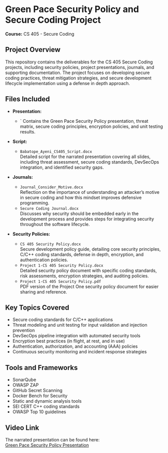 # Green Pace Security Policy and Secure Coding Project
**Course:** CS 405 - Secure Coding  

## Project Overview
This repository contains the deliverables for the CS 405 Secure Coding projects, including security policies, project presentations, journals, and supporting documentation. The project focuses on developing secure coding practices, threat mitigation strategies, and secure development lifecycle implementation using a defense in depth approach.

## Files Included
- **Presentation:**
  - ` Contains the Green Pace Security Policy presentation, threat matrix, secure coding principles, encryption policies, and unit testing results.

- **Script:**
  - `Babatope_Ayeni_CS405_Script.docx`  
    Detailed script for the narrated presentation covering all slides, including threat assessment, secure coding standards, DevSecOps integration, and identified security gaps.

- **Journals:**
  - `Journal_Consider_Motive.docx`  
    Reflection on the importance of understanding an attacker’s motive in secure coding and how this mindset improves defensive programming.
  - `Secure Coding Journal.docx`  
    Discusses why security should be embedded early in the development process and provides steps for integrating security throughout the software lifecycle.

- **Security Policies:**
  - `CS 405 Security Policy.docx`  
    Secure development policy guide, detailing core security principles, C/C++ coding standards, defense in depth, encryption, and authentication policies.
  - `Project 1-CS 405 Security Policy.docx`  
    Detailed security policy document with specific coding standards, risk assessments, encryption strategies, and auditing policies.
  - `Project 1-CS 405 Security Policy.pdf`  
    PDF version of the Project One security policy document for easier sharing and reference.

## Key Topics Covered
- Secure coding standards for C/C++ applications
- Threat modeling and unit testing for input validation and injection prevention
- DevSecOps pipeline integration with automated security tools
- Encryption best practices (in flight, at rest, and in use)
- Authentication, authorization, and accounting (AAA) policies
- Continuous security monitoring and incident response strategies

## Tools and Frameworks
- SonarQube
- OWASP ZAP
- GitHub Secret Scanning
- Docker Bench for Security
- Static and dynamic analysis tools
- SEI CERT C++ coding standards
- OWASP Top 10 guidelines

## Video Link
The narrated presentation can be found here:  
[Green Pace Security Policy Presentation](https://youtu.be/Asfq2MOmXvY)



